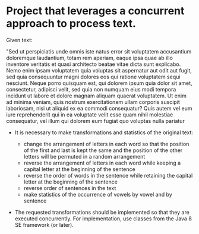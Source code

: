 #  Project that leverages a concurrent approach to process text.


Given text:

"Sed ut perspiciatis unde omnis iste natus error sit voluptatem accusantium 
doloremque laudantium, totam rem aperiam, eaque ipsa quae ab illo inventore veritatis 
et quasi architecto beatae vitae dicta sunt explicabo. Nemo enim ipsam voluptatem 
quia voluptas sit aspernatur aut odit aut fugit, sed quia consequuntur magni dolores 
eos qui ratione voluptatem sequi nesciunt. Neque porro quisquam est, qui dolorem 
ipsum quia dolor sit amet, consectetur, adipisci velit, sed quia non numquam eius 
modi tempora incidunt ut labore et dolore magnam aliquam quaerat voluptatem. Ut 
enim ad minima veniam, quis nostrum exercitationem ullam corporis suscipit 
laboriosam, nisi ut aliquid ex ea commodi consequatur? Quis autem vel eum iure 
reprehenderit qui in ea voluptate velit esse quam nihil molestiae consequatur, vel illum 
qui dolorem eum fugiat quo voluptas nulla pariatur


* It is necessary to make transformations and statistics of the original text:
  * change the arrangement of letters in each word so that the position of the first and last is kept the same
    and the position of the other letters will be permuted in a random arrangement
  * reverse the arrangement of letters in each word while keeping a capital letter at the beginning of the sentence
  * reverse the order of words in the sentence while retaining the capital letter at the beginning of the sentence
  * reverse order of sentences in the text
  * make statistics of the occurrence of vowels by vowel and by sentence
 
* The requested transformations should be implemented so that they are executed concurrently.
For implementation, use classes from the Java 8 SE framework (or later).




